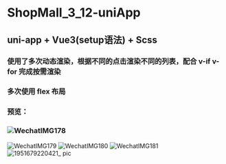 # ShopMall_3_12-uniApp
## uni-app + Vue3(setup语法) + Scss
### 使用了多次动态渲染，根据不同的点击渲染不同的列表，配合 v-if v-for 完成按需渲染
### 多次使用 flex 布局
### 预览：
### ![WechatIMG178](https://user-images.githubusercontent.com/103173720/225866608-0146999d-84dc-492b-96cf-89fa988c02fa.jpeg)
![WechatIMG179](https://user-images.githubusercontent.com/103173720/225866623-ae48e59d-6b57-428b-b339-e8e6bdeb8cbd.jpeg)
![WechatIMG180](https://user-images.githubusercontent.com/103173720/225866626-57370a27-ebfe-4c96-a5ea-4afe5b6da1e7.jpeg)
![WechatIMG181](https://user-images.githubusercontent.com/103173720/225866632-459f902b-6cc8-42d0-a7b1-78e91754e4aa.jpeg)
![1951679220421_ pic](https://user-images.githubusercontent.com/103173720/226168475-4ad85dfe-1540-4b50-8bb7-b5d176b74962.jpg)
